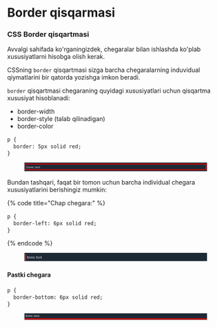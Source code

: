 # Border qisqarmasi

### CSS Border qisqartmasi <a href="#css-border-qisqartmasi" id="css-border-qisqartmasi"></a>

Avvalgi sahifada ko'rganingizdek, chegaralar bilan ishlashda ko'plab xususiyatlarni hisobga olish kerak.

CSSning `border` qisqartmasi sizga barcha chegaralarning induvidual qiymatlarini bir qatorda yozishga imkon beradi.

`border` qisqartmasi chegaraning quyidagi xususiyatlari uchun qisqartma xususiyat hisoblanadi:

* border-width
* border-style (talab qilinadigan)
* border-color

```
p {
  border: 5px solid red;
}
```

<figure><img src="../../../.gitbook/assets/image (174).png" alt=""><figcaption></figcaption></figure>

Bundan tashqari, faqat bir tomon uchun barcha individual chegara xususiyatlarini berishingiz mumkin:

{% code title="Chap chegara:" %}
```
p {
  border-left: 6px solid red;
}
```
{% endcode %}

<figure><img src="../../../.gitbook/assets/image (159).png" alt=""><figcaption></figcaption></figure>

#### Pastki chegara <a href="#pastki-border" id="pastki-border"></a>

```
p {
  border-bottom: 6px solid red;
}
```

<figure><img src="../../../.gitbook/assets/image (183).png" alt=""><figcaption></figcaption></figure>
